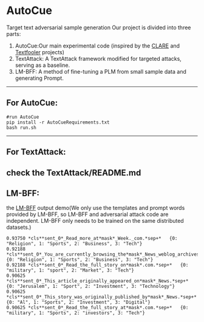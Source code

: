 # AutoCue
Target text adversarial sample generation
Our project is divided into three parts:

1. AutoCue:Our main experimental code (inspired by the [CLARE](https://github.com/cookielee77/CLARE) and [Textfooler](https://github.com/jind11/TextFooler) projects)
2.  TextAttack: A TextAttack framework modified for targeted attacks, serving as a baseline.
3.  LM-BFF: A method of fine-tuning a PLM from small sample data and generating Prompt.
-------------------
## For AutoCue:
```
#run AutoCue
pip install -r AutoCueRequirements.txt
bash run.sh
```
-------------------
## For TextAttack: 
check the TextAttack/README.md
-------------------
## LM-BFF:
the [LM-BFF](https://github.com/princeton-nlp/LM-BFF) output demo(We only use the templates and prompt words provided by LM-BFF, so LM-BFF and adversarial attack code are independent. LM-BFF only needs to be trained on the same distributed datasets.)

```
0.93750 *cls**sent_0*_Read_more_at*mask*_Week._com.*sep+*	{0: "Religion", 1: "Sports", 2: "Business", 3: "Tech"}
0.92188 *cls**sent_0*_You_are_currently_browsing_the*mask*_News_weblog_archives.*sep+*	{0: "Religion", 1: "Sports", 2: "Business", 3: "Tech"}
0.92188 *cls**sent_0*_Read_the_full_story_on*mask*.com.*sep+*	{0: "military", 1: "sport", 2: "Market", 3: "Tech"}
0.90625 *cls**sent_0*_This_article_originally_appeared_on*mask*_News.*sep+*	{0: "Jerusalem", 1: "Sport", 2: "Investment", 3: "Technology"}
0.90625 *cls**sent_0*_This_story_was_originally_published_by*mask*_News.*sep+*	{0: "Al", 1: "Sports", 2: "Investment", 3: "Digital"}
0.90625 *cls**sent_0*_Read_the_full_story_at*mask*.com.*sep+*	{0: "military", 1: "Sports", 2: "investors", 3: "Tech"}
```
